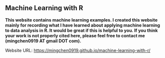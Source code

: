 ## Machine Learning with R

<p><b>This website contains machine learning examples. I created this website mainly for recording what I have learned about applying machine learning to data analysis in R. It would be great if this is helpful to you. If you think your work is not properly cited here, please feel free to contact me (mingchen0919 AT gmail DOT com).</b><p>

Website URL: https://mingchen0919.github.io/machine-learning-with-r/